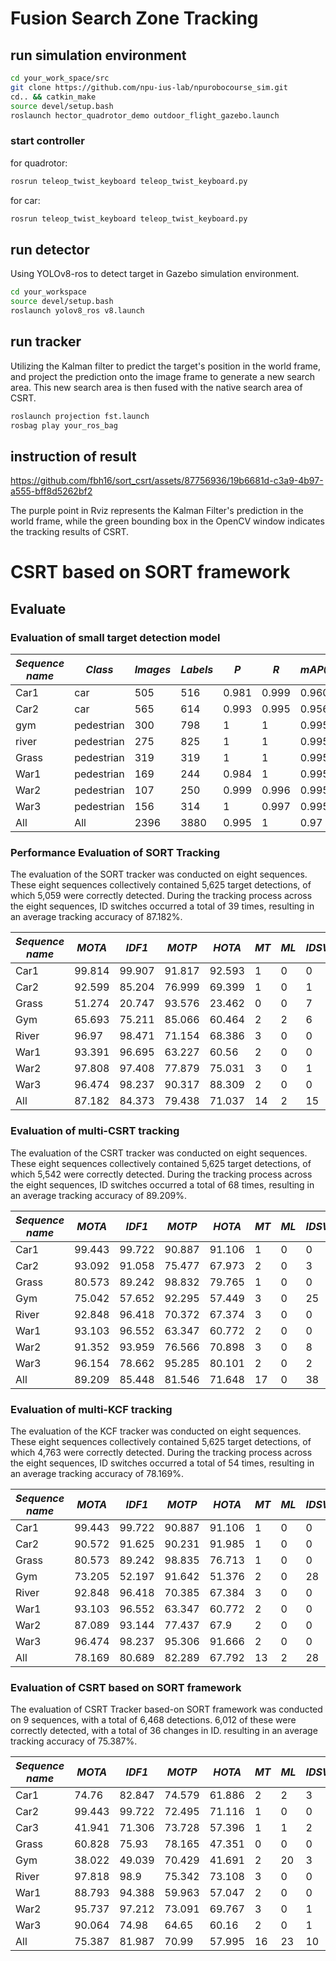 # Fusion Search Zone Tracking

## run simulation environment

```bash
cd your_work_space/src
git clone https://github.com/npu-ius-lab/npurobocourse_sim.git
cd.. && catkin_make
source devel/setup.bash
roslaunch hector_quadrotor_demo outdoor_flight_gazebo.launch
```

### start  controller

for quadrotor:
```bash
rosrun teleop_twist_keyboard teleop_twist_keyboard.py
```
for car:
```bash
rosrun teleop_twist_keyboard teleop_twist_keyboard.py
```

## run detector

Using YOLOv8-ros to detect target in Gazebo  simulation environment.

```bash
cd your_workspace
source devel/setup.bash
roslaunch yolov8_ros v8.launch
```

## run tracker

Utilizing the Kalman filter to predict the target's position in the world frame, and project the prediction onto the image frame to generate a new search area. This new search area is then fused with the native search area of CSRT.

```bash
roslaunch projection fst.launch
rosbag play your_ros_bag
```

## instruction of result

https://github.com/fbh16/sort_csrt/assets/87756936/19b6681d-c3a9-4b97-a555-bff8d5262bf2

The purple point in Rviz represents the Kalman Filter's prediction in the world frame, while the green bounding box in the OpenCV window indicates the tracking results of CSRT.

# CSRT based on SORT framework

## Evaluate

### Evaluation of small target detection model

| *Sequence name* | *Class*    | *Images* | *Labels* | *P*   | *R*   | *mAP@.5* | *mAP@.5：.95* |
| --------------- | ---------- | -------- | -------- | ----- | ----- | -------- | ------------- |
| Car1            | car        | 505      | 516      | 0.981 | 0.999 | 0.960    | 0.906         |
| Car2            | car        | 565      | 614      | 0.993 | 0.995 | 0.956    | 0.543         |
| gym             | pedestrian | 300      | 798      | 1     | 1     | 0.995    | 0.995         |
| river           | pedestrian | 275      | 825      | 1     | 1     | 0.995    | 0.995         |
| Grass           | pedestrian | 319      | 319      | 1     | 1     | 0.995    | 0.995         |
| War1            | pedestrian | 169      | 244      | 0.984 | 1     | 0.995    | 0.847         |
| War2            | pedestrian | 107      | 250      | 0.999 | 0.996 | 0.995    | 0.854         |
| War3            | pedestrian | 156      | 314      | 1     | 0.997 | 0.995    | 0.739         |
| All             | All        | 2396     | 3880     | 0.995 | 1     | 0.97     | 0.859         |

### Performance Evaluation of SORT Tracking

The evaluation of the SORT tracker was conducted on eight sequences. These eight sequences collectively contained 5,625 target detections, of which 5,059 were correctly detected. During the tracking process across the eight sequences, ID switches occurred a total of 39 times, resulting in an average tracking accuracy of 87.182%.

| *Sequence name* | *MOTA* | *IDF1* | *MOTP* | *HOTA* | *MT* | *ML* | *IDSW* | *AssA* |
| --------------- | ------ | ------ | ------ | ------ | ---- | ---- | ------ | ------ |
| Car1            | 99.814 | 99.907 | 91.817 | 92.593 | 1    | 0    | 0      | 92.509 |
| Car2            | 92.599 | 85.204 | 76.999 | 69.399 | 1    | 0    | 1      | 55.684 |
| Grass           | 51.274 | 20.747 | 93.576 | 23.462 | 0    | 0    | 7      | 10.806 |
| Gym             | 65.693 | 75.211 | 85.066 | 60.464 | 2    | 2    | 6      | 65.445 |
| River           | 96.97  | 98.471 | 71.154 | 68.386 | 3    | 0    | 0      | 69.387 |
| War1            | 93.391 | 96.695 | 63.227 | 60.56  | 2    | 0    | 0      | 60.763 |
| War2            | 97.808 | 97.408 | 77.879 | 75.031 | 3    | 0    | 1      | 74.787 |
| War3            | 96.474 | 98.237 | 90.317 | 88.309 | 2    | 0    | 0      | 89.535 |
| All             | 87.182 | 84.373 | 79.438 | 71.037 | 14   | 2    | 15     | 67.425 |

### Evaluation of multi-CSRT tracking

The evaluation of the CSRT tracker was conducted on eight sequences. These eight sequences collectively contained 5,625 target detections, of which 5,542 were correctly detected. During the tracking process across the eight sequences, ID switches occurred a total of 68 times, resulting in an average tracking accuracy of 89.209%.

| *Sequence name* | *MOTA* | *IDF1* | *MOTP* | *HOTA* | *MT* | *ML* | *IDSW* | *AssA* |
| --------------- | ------ | ------ | ------ | ------ | ---- | ---- | ------ | ------ |
| Car1            | 99.443 | 99.722 | 90.887 | 91.106 | 1    | 0    | 0      | 91.356 |
| Car2            | 93.092 | 91.058 | 75.477 | 67.973 | 2    | 0    | 3      | 74.1   |
| Grass           | 80.573 | 89.242 | 98.832 | 79.765 | 1    | 0    | 0      | 80.087 |
| Gym             | 75.042 | 57.652 | 92.295 | 57.449 | 3    | 0    | 25     | 79     |
| River           | 92.848 | 96.418 | 70.372 | 67.374 | 3    | 0    | 0      | 70.284 |
| War1            | 93.103 | 96.552 | 63.347 | 60.772 | 2    | 0    | 0      | 63.286 |
| War2            | 91.352 | 93.959 | 76.566 | 70.898 | 3    | 0    | 8      | 77.62  |
| War3            | 96.154 | 78.662 | 95.285 | 80.101 | 2    | 0    | 2      | 94.965 |
| All             | 89.209 | 85.448 | 81.546 | 71.648 | 17   | 0    | 38     | 78.224 |

### Evaluation of multi-KCF tracking

The evaluation of the KCF tracker was conducted on eight sequences. These eight sequences collectively contained 5,625 target detections, of which 4,763 were correctly detected. During the tracking process across the eight sequences, ID switches occurred a total of 54 times, resulting in an average tracking accuracy of 78.169%.

| *Sequence name* | *MOTA* | *IDF1* | *MOTP* | *HOTA* | *MT* | *ML* | *IDSW* | *AssA* |
| --------------- | ------ | ------ | ------ | ------ | ---- | ---- | ------ | ------ |
| Car1            | 99.443 | 99.722 | 90.887 | 91.106 | 1    | 0    | 0      | 91.356 |
| Car2            | 90.572 | 91.625 | 90.231 | 91.985 | 1    | 0    | 0      | 90.876 |
| Grass           | 80.573 | 89.242 | 98.835 | 76.713 | 1    | 0    | 0      | 76.713 |
| Gym             | 73.205 | 52.197 | 91.642 | 51.376 | 2    | 0    | 28     | 38.362 |
| River           | 92.848 | 96.418 | 70.385 | 67.384 | 3    | 0    | 0      | 68.338 |
| War1            | 93.103 | 96.552 | 63.347 | 60.772 | 2    | 0    | 0      | 60.913 |
| War2            | 87.089 | 93.144 | 77.437 | 67.9   | 2    | 0    | 0      | 68.567 |
| War3            | 96.474 | 98.237 | 95.306 | 91.666 | 2    | 0    | 0      | 94.941 |
| All             | 78.169 | 80.689 | 82.289 | 67.792 | 13   | 2    | 28     | 74.264 |

### Evaluation of CSRT based on SORT framework

The evaluation of CSRT Tracker based-on SORT framework was conducted on 9 sequences, with a total of 6,468 detections. 6,012 of these were correctly detected, with a total of 36 changes in ID. resulting in an average tracking accuracy of 75.387%.

| *Sequence name* | *MOTA* | *IDF1* | *MOTP* | *HOTA* | *MT* | *ML* | *IDSW* | *AssA* |
| --------------- | ------ | ------ | ------ | ------ | ---- | ---- | ------ | ------ |
| Car1            | 74.76  | 82.847 | 74.579 | 61.886 | 2    | 2    | 3      | 67.775 |
| Car2            | 99.443 | 99.722 | 72.495 | 71.116 | 1    | 0    | 0      | 71.245 |
| Car3            | 41.941 | 71.306 | 73.728 | 57.396 | 1    | 1    | 2      | 62.804 |
| Grass           | 60.828 | 75.93  | 78.165 | 47.351 | 0    | 0    | 0      | 47.351 |
| Gym             | 38.022 | 49.039 | 70.429 | 41.691 | 2    | 20   | 3      | 39.409 |
| River           | 97.818 | 98.9   | 75.342 | 73.108 | 3    | 0    | 0      | 74.107 |
| War1            | 88.793 | 94.388 | 59.963 | 57.047 | 2    | 0    | 0      | 58.006 |
| War2            | 95.737 | 97.212 | 73.091 | 69.767 | 3    | 0    | 1      | 70.384 |
| War3            | 90.064 | 74.98  | 64.65  | 60.16  | 2    | 0    | 1      | 46.506 |
| All             | 75.387 | 81.987 | 70.99  | 57.995 | 16   | 23   | 10     | 63.747 |
